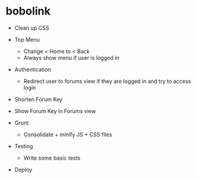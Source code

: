 # bobolink

- Clean up CSS

- Top Menu
  - Change < Home to  < Back
  - Always show menu if user is logged in

- Authentication
  - Redirect user to forums view if they are logged in and try to access login

- Shorten Forum Key

- Show Forum Key in Forums view

- Grunt
  - Consolidate + minify JS + CSS files

- Testing
  - Write some basic tests

- Deploy